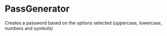 # PassGenerator
Creates a password based on the options selected (uppercase, lowercase, numbers and symbols)
